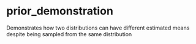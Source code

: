 # prior_demonstration
 Demonstrates how two distributions can have different estimated means despite being sampled from the same distribution
